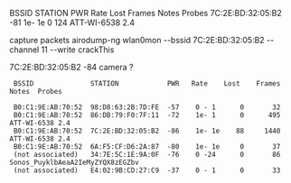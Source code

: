 BSSID              STATION            PWR   Rate    Lost    Frames  Notes  Probes
7C:2E:BD:32:05:B2  -81    1e- 1e     0      124         ATT-WI-6538 2.4  

capture packets
airodump-ng wlan0mon --bssid 7C:2E:BD:32:05:B2 --channel 11 --write crackThis

7C:2E:BD:32:05:B2  -84    camera ?

```
 BSSID              STATION            PWR   Rate    Lost    Frames  Notes  Probes

 B0:C1:9E:AB:70:52  98:D8:63:2B:7D:FE  -57    0 - 1      0       32                                                                                                      
 B0:C1:9E:AB:70:52  86:DB:79:F0:7F:11  -72    1e- 1      0      495         ATT-WI-6538 2.4                                                                              
 B0:C1:9E:AB:70:52  7C:2E:BD:32:05:B2  -86    1e- 1e    88     1440         ATT-WI-6538 2.4                                                                              
 B0:C1:9E:AB:70:52  6A:F5:CF:D6:2A:87  -80    1e- 1e     0       37                                                                                                      
 (not associated)   34:7E:5C:1E:9A:0F  -76    0 -24      0       86         Sonos_PuyklbAeaA2IeMyZYQX8zEGZbv                                                             
 (not associated)   E4:02:9B:CD:27:C9  -37    0 - 1      0       33            
 ```